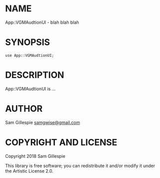 NAME
====

App::VGMAudtionUI - blah blah blah

SYNOPSIS
========

    use App::VGMAudtionUI;

DESCRIPTION
===========

App::VGMAudtionUI is ...

AUTHOR
======

Sam Gillespie <samgwise@gmail.com>

COPYRIGHT AND LICENSE
=====================

Copyright 2018 Sam Gillespie

This library is free software; you can redistribute it and/or modify it under the Artistic License 2.0.

